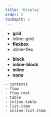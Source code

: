 ```yaml
---
title: 'Display'
order: 2
tocDepth: 1
---
```


<Layout>

<ul>
  <li><strong>grid</strong></li>
  <li>inline-grid</li>
  <li><strong>flexbox</strong></li>
  <li>inline-flex</li>
</ul>

<ul>
  <li><strong>block</strong></li>
  <li><strong>inline-block</strong></li>
  <li><strong>inline</strong></li>
  <li><strong>none</strong></li>
</ul>

</Layout>



<Accordion title="others">

    - contents
    - flow
    - flow-root
    - table
    - inline-table
    - list-item
    - inline-list-item

</Accordion>